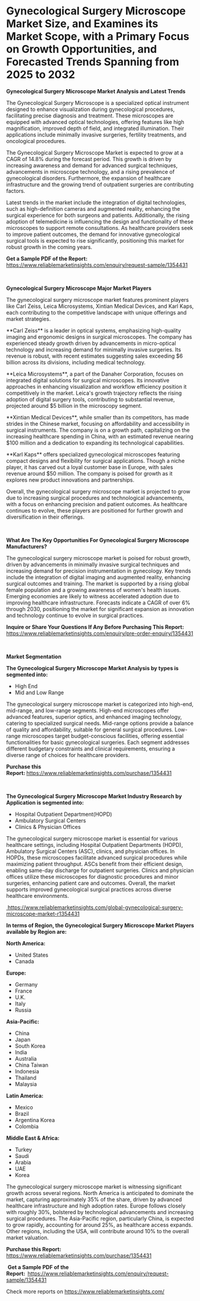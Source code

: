 <p><h1>Gynecological Surgery Microscope Market Size, and Examines its Market Scope, with a Primary Focus on Growth Opportunities, and Forecasted Trends Spanning from 2025 to 2032</h1></p><p><strong>Gynecological Surgery Microscope Market Analysis and Latest Trends</strong></p>
<p><p>The Gynecological Surgery Microscope is a specialized optical instrument designed to enhance visualization during gynecological procedures, facilitating precise diagnosis and treatment. These microscopes are equipped with advanced optical technologies, offering features like high magnification, improved depth of field, and integrated illumination. Their applications include minimally invasive surgeries, fertility treatments, and oncological procedures.</p><p>The Gynecological Surgery Microscope Market is expected to grow at a CAGR of 14.8% during the forecast period. This growth is driven by increasing awareness and demand for advanced surgical techniques, advancements in microscope technology, and a rising prevalence of gynecological disorders. Furthermore, the expansion of healthcare infrastructure and the growing trend of outpatient surgeries are contributing factors.</p><p>Latest trends in the market include the integration of digital technologies, such as high-definition cameras and augmented reality, enhancing the surgical experience for both surgeons and patients. Additionally, the rising adoption of telemedicine is influencing the design and functionality of these microscopes to support remote consultations. As healthcare providers seek to improve patient outcomes, the demand for innovative gynecological surgical tools is expected to rise significantly, positioning this market for robust growth in the coming years.</p></p>
<p><strong>Get a Sample PDF of the Report:&nbsp;</strong> <a href="https://www.reliablemarketinsights.com/enquiry/request-sample/1354431?utm_campaign=1938&utm_medium=2&utm_source=Github&utm_content=ia&utm_term=05032025&utm_id=gynecological-surgery-microscope">https://www.reliablemarketinsights.com/enquiry/request-sample/1354431</a></p>
<p>&nbsp;</p>
<p><strong>Gynecological Surgery Microscope Major Market Players</strong></p>
<p><p>The gynecological surgery microscope market features prominent players like Carl Zeiss, Leica Microsystems, Xintian Medical Devices, and Karl Kaps, each contributing to the competitive landscape with unique offerings and market strategies.</p><p>**Carl Zeiss** is a leader in optical systems, emphasizing high-quality imaging and ergonomic designs in surgical microscopes. The company has experienced steady growth driven by advancements in micro-optical technology and increasing demand for minimally invasive surgeries. Its revenue is robust, with recent estimates suggesting sales exceeding $6 billion across its divisions, including medical technology.</p><p>**Leica Microsystems**, a part of the Danaher Corporation, focuses on integrated digital solutions for surgical microscopes. Its innovative approaches in enhancing visualization and workflow efficiency position it competitively in the market. Leica's growth trajectory reflects the rising adoption of digital surgery tools, contributing to substantial revenue, projected around $5 billion in the microscopy segment. </p><p>**Xintian Medical Devices**, while smaller than its competitors, has made strides in the Chinese market, focusing on affordability and accessibility in surgical instruments. The company is on a growth path, capitalizing on the increasing healthcare spending in China, with an estimated revenue nearing $100 million and a dedication to expanding its technological capabilities.</p><p>**Karl Kaps** offers specialized gynecological microscopes featuring compact designs and flexibility for surgical applications. Though a niche player, it has carved out a loyal customer base in Europe, with sales revenue around $50 million. The company is poised for growth as it explores new product innovations and partnerships.</p><p>Overall, the gynecological surgery microscope market is projected to grow due to increasing surgical procedures and technological advancements, with a focus on enhancing precision and patient outcomes. As healthcare continues to evolve, these players are positioned for further growth and diversification in their offerings.</p></p>
<p>&nbsp;</p>
<p><strong>What Are The Key Opportunities For Gynecological Surgery Microscope Manufacturers?</strong></p>
<p><p>The gynecological surgery microscope market is poised for robust growth, driven by advancements in minimally invasive surgical techniques and increasing demand for precision instrumentation in gynecology. Key trends include the integration of digital imaging and augmented reality, enhancing surgical outcomes and training. The market is supported by a rising global female population and a growing awareness of women's health issues. Emerging economies are likely to witness accelerated adoption due to improving healthcare infrastructure. Forecasts indicate a CAGR of over 6% through 2030, positioning the market for significant expansion as innovation and technology continue to evolve in surgical practices.</p></p>
<p><strong>Inquire or Share Your Questions If Any Before Purchasing This Report:</strong> <a href="https://www.reliablemarketinsights.com/enquiry/pre-order-enquiry/1354431?utm_campaign=1938&utm_medium=2&utm_source=Github&utm_content=ia&utm_term=05032025&utm_id=gynecological-surgery-microscope">https://www.reliablemarketinsights.com/enquiry/pre-order-enquiry/1354431</a></p>
<p>&nbsp;</p>
<p><strong>Market Segmentation</strong></p>
<p><strong>The Gynecological Surgery Microscope Market Analysis by types is segmented into:</strong></p>
<p><ul><li>High End</li><li>Mid and Low Range</li></ul></p>
<p><p>The gynecological surgery microscope market is categorized into high-end, mid-range, and low-range segments. High-end microscopes offer advanced features, superior optics, and enhanced imaging technology, catering to specialized surgical needs. Mid-range options provide a balance of quality and affordability, suitable for general surgical procedures. Low-range microscopes target budget-conscious facilities, offering essential functionalities for basic gynecological surgeries. Each segment addresses different budgetary constraints and clinical requirements, ensuring a diverse range of choices for healthcare providers.</p></p>
<p><strong>Purchase this Report:&nbsp;</strong><a href="https://www.reliablemarketinsights.com/purchase/1354431?utm_campaign=1938&utm_medium=2&utm_source=Github&utm_content=ia&utm_term=05032025&utm_id=gynecological-surgery-microscope">https://www.reliablemarketinsights.com/purchase/1354431</a></p>
<p>&nbsp;</p>
<p><strong>The Gynecological Surgery Microscope Market Industry Research by Application is segmented into:</strong></p>
<p><ul><li>Hospital Outpatient Department(HOPD)</li><li>Ambulatory Surgical Centers</li><li>Clinics & Physician Offices</li></ul></p>
<p><p>The gynecological surgery microscope market is essential for various healthcare settings, including Hospital Outpatient Departments (HOPD), Ambulatory Surgical Centers (ASC), clinics, and physician offices. In HOPDs, these microscopes facilitate advanced surgical procedures while maximizing patient throughput. ASCs benefit from their efficient design, enabling same-day discharge for outpatient surgeries. Clinics and physician offices utilize these microscopes for diagnostic procedures and minor surgeries, enhancing patient care and outcomes. Overall, the market supports improved gynecological surgical practices across diverse healthcare environments.</p></p>
<p><a href="https://www.reliablemarketinsights.com/global-gynecological-surgery-microscope-market-r1354431?utm_campaign=1938&utm_medium=2&utm_source=Github&utm_content=ia&utm_term=05032025&utm_id=gynecological-surgery-microscope">&nbsp;https://www.reliablemarketinsights.com/global-gynecological-surgery-microscope-market-r1354431</a></p>
<p><strong>In terms of Region, the Gynecological Surgery Microscope Market Players available by Region are:</strong></p>
<p>
    <p> <strong> North America: </strong>
        <ul>
            <li>United States</li>
            <li>Canada</li>
        </ul>
        </p> 
    <p> <strong> Europe: </strong>
        <ul>
            <li>Germany</li>
            <li>France</li>
            <li>U.K.</li>
            <li>Italy</li>
            <li>Russia</li>
        </ul>
        </p> 
    <p> <strong> Asia-Pacific: </strong>
        <ul>
            <li>China</li>
            <li>Japan</li>
            <li>South Korea</li>
            <li>India</li>
            <li>Australia</li>
            <li>China Taiwan</li>
            <li>Indonesia</li>
            <li>Thailand</li>
            <li>Malaysia</li>
        </ul>
        </p> 
    <p> <strong> Latin America: </strong>
        <ul>
            <li>Mexico</li>
            <li>Brazil</li>
            <li>Argentina Korea</li>
            <li>Colombia</li>
        </ul>
        </p> 
    <p> <strong> Middle East & Africa: </strong>
        <ul>
            <li>Turkey</li>
            <li>Saudi</li>
            <li>Arabia</li>
            <li>UAE</li>
            <li>Korea</li>
        </ul>
    </p>
    </p>
<p><p>The gynecological surgery microscope market is witnessing significant growth across several regions. North America is anticipated to dominate the market, capturing approximately 35% of the share, driven by advanced healthcare infrastructure and high adoption rates. Europe follows closely with roughly 30%, bolstered by technological advancements and increasing surgical procedures. The Asia-Pacific region, particularly China, is expected to grow rapidly, accounting for around 25%, as healthcare access expands. Other regions, including the USA, will contribute around 10% to the overall market valuation.</p></p>
<p><strong>Purchase this Report: </strong><a href="https://www.reliablemarketinsights.com/purchase/1354431?utm_campaign=1938&utm_medium=2&utm_source=Github&utm_content=ia&utm_term=05032025&utm_id=gynecological-surgery-microscope">https://www.reliablemarketinsights.com/purchase/1354431</a></p>
<p>&nbsp;<strong>Get a Sample PDF of the Report:&nbsp;&nbsp;</strong><a href="https://www.reliablemarketinsights.com/enquiry/request-sample/1354431?utm_campaign=1938&utm_medium=2&utm_source=Github&utm_content=ia&utm_term=05032025&utm_id=gynecological-surgery-microscope">https://www.reliablemarketinsights.com/enquiry/request-sample/1354431</a></p>
<p><strong></strong></p>
<p>Check more reports on <a href="https://www.reliablemarketinsights.com/?utm_campaign=1938&utm_medium=2&utm_source=Github&utm_content=ia&utm_term=05032025&utm_id=gynecological-surgery-microscope">https://www.reliablemarketinsights.com/</a></p>